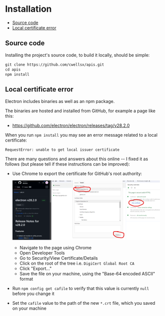 # Installation

- [Source code](#source-code)
- [Local certificate error](#local-certificate-error)

## Source code

Installing the project's source code, to build it locally, should be simple:

```
git clone https://github.com/cwellsx/apis.git
cd apis
npm install
```

## Local certificate error

Electron includes binaries as well as an npm package.

The binaries are hosted and installed from GitHub, for example a page like this:

- https://github.com/electron/electron/releases/tag/v28.2.0

When you run `npm install` you may see an error message related to a local certificate:

```
RequestError: unable to get local issuer certificate
```

There are many questions and answers about this online --
I fixed it as follows (but please tell if these instructions can be improved):

- Use Chrome to export the certificate for GitHub's root authority:

  ![Alt text](./Screenshot%202024-01-28%20072503.png)

  - Navigate to the page using Chrome
  - Open Developer Tools
  - Go to Security/View Certificate/Details
  - Click on the root of the tree i.e. `DigiCert Global Root CA`
  - Click "Export..."
  - Save the file on your machine, using the "Base-64 encoded ASCII" format

- Run `npm config get cafile` to verify that this value is currently `null` before you change it
- Set the `cafile` value to the path of the new `*.crt` file, which you saved on your machine
